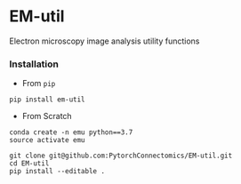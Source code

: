 # EM-util
Electron microscopy image analysis utility functions


### Installation
- From `pip`
```
pip install em-util
```

- From Scratch
```
conda create -n emu python==3.7
source activate emu

git clone git@github.com:PytorchConnectomics/EM-util.git
cd EM-util
pip install --editable .

```
